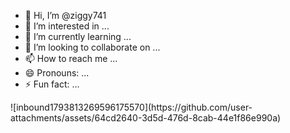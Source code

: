 - 👋 Hi, I’m @ziggy741
- 👀 I’m interested in ...
- 🌱 I’m currently learning ...
- 💞️ I’m looking to collaborate on ...
- 📫 How to reach me ...
- 😄 Pronouns: ...
- ⚡ Fun fact: ...

<!---
ziggy741/ziggy741 is a ✨ special ✨ repository because its `README.md` (this file) appears on your GitHub profile.
You can click the Preview link to take a look at your changes.
--->![inbound1793813269596175570](https://github.com/user-attachments/assets/64cd2640-3d5d-476d-8cab-44e1f86e990a)

